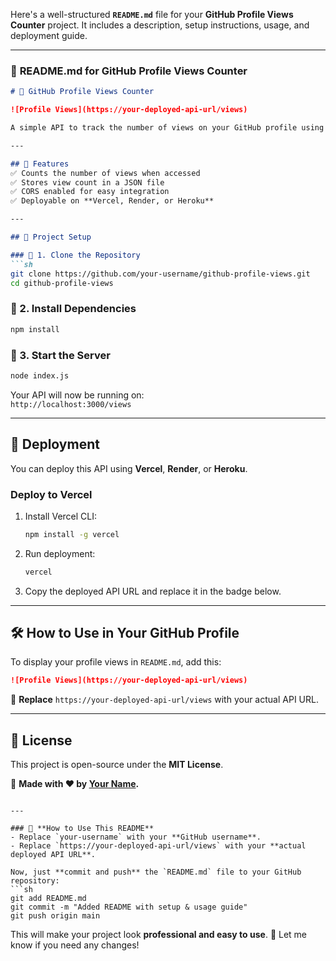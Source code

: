 Here's a well-structured **`README.md`** file for your **GitHub Profile Views Counter** project. It includes a description, setup instructions, usage, and deployment guide.  

---

### 📌 **README.md for GitHub Profile Views Counter**
```md
# 🚀 GitHub Profile Views Counter

![Profile Views](https://your-deployed-api-url/views)

A simple API to track the number of views on your GitHub profile using **Node.js, Express, and JSON file storage**.

---

## 📌 Features
✅ Counts the number of views when accessed  
✅ Stores view count in a JSON file  
✅ CORS enabled for easy integration  
✅ Deployable on **Vercel, Render, or Heroku**  

---

## 📂 Project Setup

### 🔹 1. Clone the Repository
```sh
git clone https://github.com/your-username/github-profile-views.git
cd github-profile-views
```

### 🔹 2. Install Dependencies
```sh
npm install
```

### 🔹 3. Start the Server
```sh
node index.js
```
Your API will now be running on:  
`http://localhost:3000/views`

---

## 🚀 Deployment

You can deploy this API using **Vercel**, **Render**, or **Heroku**.  

### **Deploy to Vercel**
1. Install Vercel CLI:
   ```sh
   npm install -g vercel
   ```
2. Run deployment:
   ```sh
   vercel
   ```
3. Copy the deployed API URL and replace it in the badge below.

---

## 🛠️ How to Use in Your GitHub Profile

To display your profile views in `README.md`, add this:

```md
![Profile Views](https://your-deployed-api-url/views)
```

🔹 **Replace** `https://your-deployed-api-url/views` with your actual API URL.

---

## 📜 License
This project is open-source under the **MIT License**.

📌 **Made with ❤️ by [Your Name](https://github.com/your-username).**  
```

---

### 📌 **How to Use This README**
- Replace `your-username` with your **GitHub username**.
- Replace `https://your-deployed-api-url/views` with your **actual deployed API URL**.

Now, just **commit and push** the `README.md` file to your GitHub repository:
```sh
git add README.md
git commit -m "Added README with setup & usage guide"
git push origin main
```

This will make your project look **professional and easy to use**. 🚀 Let me know if you need any changes!